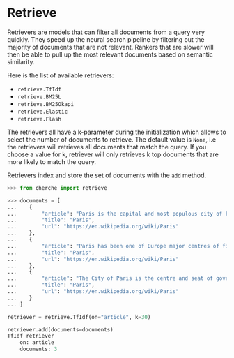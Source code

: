 # Retrieve

Retrievers are models that can filter all documents from a query very quickly. They speed up the neural search pipeline by filtering out the majority of documents that are not relevant. Rankers that are slower will then be able to pull up the most relevant documents based on semantic similarity.

Here is the list of available retrievers:

- `retrieve.TfIdf`
- `retrieve.BM25L`
- `retrieve.BM25Okapi`
- `retrieve.Elastic`
- `retrieve.Flash`

The retrievers all have a k-parameter during the initialization which allows to select the number of documents to retrieve. The default value is `None`, i.e the retrievers will retrieves all documents that match the query. If you choose a value for k, retriever will only retrieves k top documents that are more likely to match the query.

Retrievers index and store the set of documents with the `add` method.

```python
>>> from cherche import retrieve

>>> documents = [
...    {
...        "article": "Paris is the capital and most populous city of France",
...        "title": "Paris",
...        "url": "https://en.wikipedia.org/wiki/Paris"
...    },
...    {
...        "article": "Paris has been one of Europe major centres of finance, diplomacy , commerce , fashion , gastronomy , science , and arts.",
...        "title": "Paris",
...        "url": "https://en.wikipedia.org/wiki/Paris"
...    },
...    {
...        "article": "The City of Paris is the centre and seat of government of the region and province of Île-de-France .",
...        "title": "Paris",
...        "url": "https://en.wikipedia.org/wiki/Paris"
...    }
... ]

retriever = retrieve.TfIdf(on="article", k=30)

retriever.add(documents=documents)
TfIdf retriever
    on: article
    documents: 3
```
